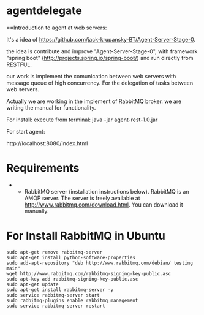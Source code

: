 # agentdelegate
==Introduction to agent at web servers:

It's a idea of https://github.com/jack-krupansky-BT/Agent-Server-Stage-0.

the idea is contribute and improve "Agent-Server-Stage-0", with framework "spring boot" (http://projects.spring.io/spring-boot/)  and run directly from RESTFUL. 

our work is implement the comunication between web servers with message queue of high concurrency. For the  delegation of tasks between web servers.

Actually we are working in the implement of RabbitMQ broker. we are writing the manual for functionality.

For install:
execute from terminal: java -jar agent-rest-1.0.jar

For start agent:

http://localhost:8080/index.html 
# Requirements
+ - RabbitMQ server (installation instructions below). RabbitMQ is an AMQP server. The server is freely available at http://www.rabbitmq.com/download.html. You can download it manually.

# For Install RabbitMQ in Ubuntu
```shell
sudo apt-get remove rabbitmq-server
sudo apt-get install python-software-properties
sudo add-apt-repository "deb http://www.rabbitmq.com/debian/ testing main"
wget http://www.rabbitmq.com/rabbitmq-signing-key-public.asc
sudo apt-key add rabbitmq-signing-key-public.asc
sudo apt-get update
sudo apt-get install rabbitmq-server -y
sudo service rabbitmq-server start
sudo rabbitmq-plugins enable rabbitmq_management
sudo service rabbitmq-server restart
```
